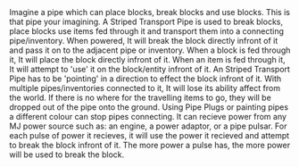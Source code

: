 <lore>
Imagine a pipe which can place blocks, break blocks and use blocks. This is that pipe your imagining.
</lore>
<no_lore>
A Striped Transport Pipe is used to break blocks, place blocks use items fed through it and transport them into a connecting pipe/inventory.
</no_lore>

<recipes stack="buildcrafttransport:pipe_stripes_item"/>

<chapter name="Pipe Operation"/>
When powered, It will break the block directly infront of it and pass it on to the adjacent pipe or inventory.
When a block is fed through it, It will place the block directly infront of it.
When an item is fed through it, It will attempt to 'use' it on the block/entity infront of it.

<chapter name="Pipe Direction"/>
An Striped Transport Pipe has to be 'pointing' in a direction to effect the block infront of it.
With multiple pipes/inventories connected to it, It will lose its ability affect from the world.

<chapter name="Pipe Mechanics"/>
If there is no where for the travelling items to go, they will be dropped out of the pipe onto the ground.
Using Pipe Plugs or painting pipes a different colour can stop pipes connecting.

<chapter name="Powering"/>
It can recieve power from any MJ power source such as: an engine, a power adaptor, or a pipe pulsar.
<link to="buildcraftcore:block/engine_wood"/>
<link to="buildcrafttransport:item/plug_power_adaptor"/>
<link to="buildcraftsilicon:item/plug_pulsar"/> 
For each pulse of power it recieves, it will use the power it recieved and attempt to break the block infront of it.
The more power a pulse has, the more power will be used to break the block.

<usages stack="buildcrafttransport:pipe_stripes_item"/>
